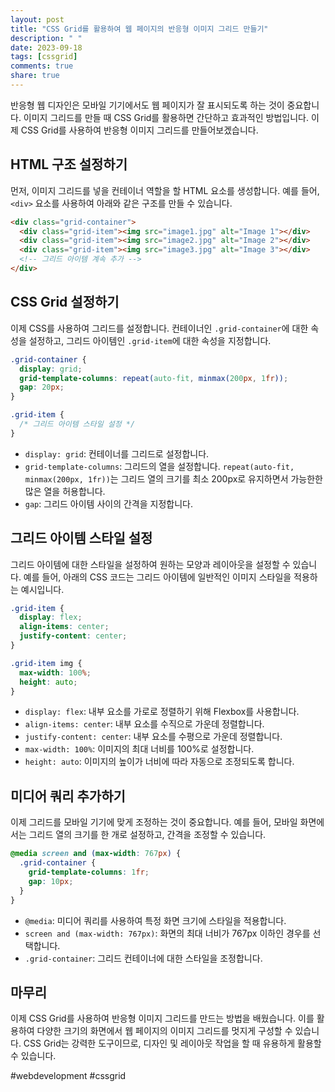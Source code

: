```yaml
---
layout: post
title: "CSS Grid를 활용하여 웹 페이지의 반응형 이미지 그리드 만들기"
description: " "
date: 2023-09-18
tags: [cssgrid]
comments: true
share: true
---
```


반응형 웹 디자인은 모바일 기기에서도 웹 페이지가 잘 표시되도록 하는 것이 중요합니다. 이미지 그리드를 만들 때 CSS Grid를 활용하면 간단하고 효과적인 방법입니다. 이제 CSS Grid를 사용하여 반응형 이미지 그리드를 만들어보겠습니다.

## HTML 구조 설정하기

먼저, 이미지 그리드를 넣을 컨테이너 역할을 할 HTML 요소를 생성합니다. 예를 들어, `<div>` 요소를 사용하여 아래와 같은 구조를 만들 수 있습니다.

```html
<div class="grid-container">
  <div class="grid-item"><img src="image1.jpg" alt="Image 1"></div>
  <div class="grid-item"><img src="image2.jpg" alt="Image 2"></div>
  <div class="grid-item"><img src="image3.jpg" alt="Image 3"></div>
  <!-- 그리드 아이템 계속 추가 -->
</div>
```

## CSS Grid 설정하기

이제 CSS를 사용하여 그리드를 설정합니다. 컨테이너인 `.grid-container`에 대한 속성을 설정하고, 그리드 아이템인 `.grid-item`에 대한 속성을 지정합니다.

```css
.grid-container {
  display: grid;
  grid-template-columns: repeat(auto-fit, minmax(200px, 1fr));
  gap: 20px;
}

.grid-item {
  /* 그리드 아이템 스타일 설정 */
}
```

- `display: grid`: 컨테이너를 그리드로 설정합니다.
- `grid-template-columns`: 그리드의 열을 설정합니다. `repeat(auto-fit, minmax(200px, 1fr))`는 그리드 열의 크기를 최소 200px로 유지하면서 가능한한 많은 열을 허용합니다.
- `gap`: 그리드 아이템 사이의 간격을 지정합니다.

## 그리드 아이템 스타일 설정

그리드 아이템에 대한 스타일을 설정하여 원하는 모양과 레이아웃을 설정할 수 있습니다. 예를 들어, 아래의 CSS 코드는 그리드 아이템에 일반적인 이미지 스타일을 적용하는 예시입니다.

```css
.grid-item {
  display: flex;
  align-items: center;
  justify-content: center;
}

.grid-item img {
  max-width: 100%;
  height: auto;
}
```

- `display: flex`: 내부 요소를 가로로 정렬하기 위해 Flexbox를 사용합니다.
- `align-items: center`: 내부 요소를 수직으로 가운데 정렬합니다.
- `justify-content: center`: 내부 요소를 수평으로 가운데 정렬합니다.
- `max-width: 100%`: 이미지의 최대 너비를 100%로 설정합니다.
- `height: auto`: 이미지의 높이가 너비에 따라 자동으로 조정되도록 합니다.

## 미디어 쿼리 추가하기

이제 그리드를 모바일 기기에 맞게 조정하는 것이 중요합니다. 예를 들어, 모바일 화면에서는 그리드 열의 크기를 한 개로 설정하고, 간격을 조정할 수 있습니다.

```css
@media screen and (max-width: 767px) {
  .grid-container {
    grid-template-columns: 1fr;
    gap: 10px;
  }
}
```

- `@media`: 미디어 쿼리를 사용하여 특정 화면 크기에 스타일을 적용합니다.
- `screen and (max-width: 767px)`: 화면의 최대 너비가 767px 이하인 경우를 선택합니다.
- `.grid-container`: 그리드 컨테이너에 대한 스타일을 조정합니다.

## 마무리

이제 CSS Grid를 사용하여 반응형 이미지 그리드를 만드는 방법을 배웠습니다. 이를 활용하여 다양한 크기의 화면에서 웹 페이지의 이미지 그리드를 멋지게 구성할 수 있습니다. CSS Grid는 강력한 도구이므로, 디자인 및 레이아웃 작업을 할 때 유용하게 활용할 수 있습니다.

#webdevelopment #cssgrid